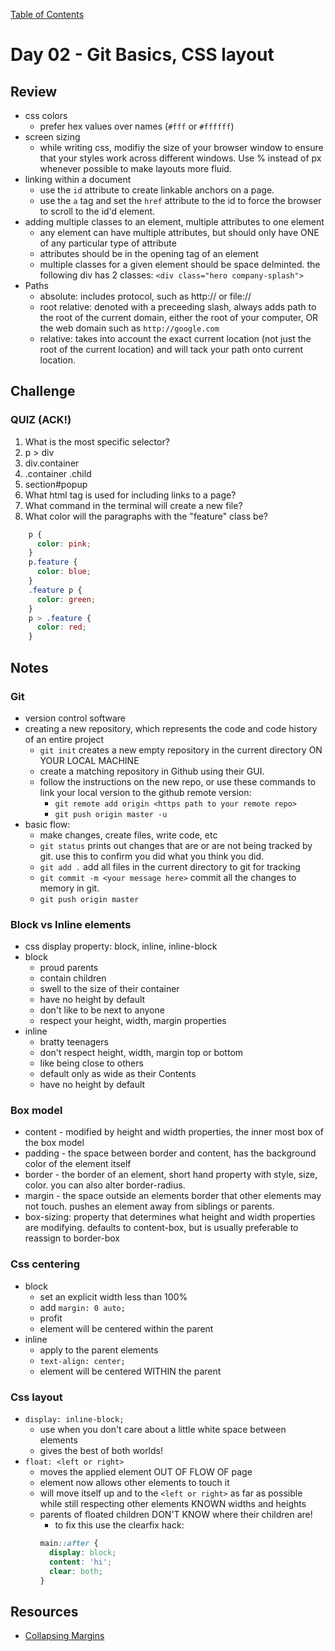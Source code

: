 [Table of Contents](/README.md)

# Day 02 - Git Basics, CSS layout

## Review
- css colors
  - prefer hex values over names (`#fff` or `#ffffff`)
- screen sizing
  - while writing css, modifiy the size of your browser window to ensure that your styles work across different windows. Use % instead of px whenever possible to make layouts more fluid.
- linking within a document
  - use the `id` attribute to create linkable anchors on a page.
  - use the `a` tag and set the `href` attribute to the id to force the browser to scroll to the id'd element.
- adding multiple classes to an element, multiple attributes to one element
  - any element can have multiple attributes, but should only have ONE of any particular type of attribute
  - attributes should be in the opening tag of an element
  - multiple classes for a given element should be space delminted. the following div has 2 classes: `<div class="hero company-splash">`
- Paths
  - absolute: includes protocol, such as http:// or file://
  - root relative: denoted with a preceeding slash, always adds path to the root of the current domain, either the root of your computer, OR the web domain such as `http://google.com`
  - relative: takes into account the exact current location (not just the root of the current location) and will tack your path onto current location.

## Challenge
### QUIZ (ACK!)
1. What is the most specific selector?
  1. p > div
  2. div.container
  3. .container .child
  4. section#popup
1. What html tag is used for including links to a page?
1. What command in the terminal will create a new file?
1. What color will the paragraphs with the "feature" class be?
```css
    p {
      color: pink;
    }
    p.feature {
      color: blue;
    }
    .feature p {
      color: green;
    }
    p > .feature {
      color: red;
    }
```


## Notes
### Git
- version control software
- creating a new repository, which represents the code and code history of an entire project
  - `git init` creates a new empty repository in the current directory ON YOUR LOCAL MACHINE
  - create a matching repository in Github using their GUI.
  - follow the instructions on the new repo, or use these commands to link your local version to the github remote version:
    - `git remote add origin <https path to your remote repo>`
    - `git push origin master -u`
- basic flow:
  - make changes, create files, write code, etc
  - `git status` prints out changes that are or are not being tracked by git. use this to confirm you did what you think you did.
  - `git add .` add all files in the current directory to git for tracking
  - `git commit -m <your message here>` commit all the changes to memory in git.
  - `git push origin master`

### Block vs Inline elements
  - css display property: block, inline, inline-block
  - block
    - proud parents
    - contain children
    - swell to the size of their container
    - have no height by default
    - don't like to be next to anyone
    - respect your height, width, margin properties
  - inline
    - bratty teenagers
    - don't respect height, width, margin top or bottom
    - like being close to others
    - default only as wide as their Contents
    - have no height by default

### Box model
  - content - modified by height and width properties, the inner most box of the box model
  - padding - the space between border and content, has the background color of the element itself
  - border - the border of an element, short hand property with style, size, color. you can also alter border-radius.
  - margin - the space outside an elements border that other elements may not touch. pushes an element away from siblings or parents.
  - box-sizing: property that determines what height and width properties are modifying. defaults to content-box, but is usually preferable to reassign to border-box

### Css centering
  - block
    - set an explicit width less than 100%
    - add `margin: 0 auto;`
    - profit
    - element will be centered within the parent
  - inline
    - apply to the parent elements
    - `text-align: center;`
    - element will be centered WITHIN the parent

### Css layout
  - `display: inline-block;`
    - use when you don't care about a little white space between elements
    - gives the best of both worlds!
  - `float: <left or right>`
    - moves the applied element OUT OF FLOW OF page
    - element now allows other elements to touch it
    - will move itself up and to the `<left or right>` as far as possible while still respecting other elements KNOWN widths and heights
    - parents of floated children DON'T KNOW where their children are!
      - to fix this use the clearfix hack:
      ```css
      main::after {
        display: block;
        content: 'hi';
        clear: both;
      }
      ```

## Resources
- [Collapsing Margins](https://developer.mozilla.org/en-US/docs/Web/CSS/CSS_Box_Model/Mastering_margin_collapsing)
